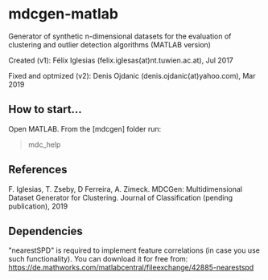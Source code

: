 # mdcgen-matlab
Generator of synthetic n-dimensional datasets for the evaluation of clustering and outlier
detection algorithms (MATLAB version)

Created (v1): Félix Iglesias (felix.iglesas(at)nt.tuwien.ac.at), Jul 2017

Fixed and optmized (v2): Denis Ojdanic (denis.ojdanic(at)yahoo.com), Mar 2019 

## How to start...
Open MATLAB. From the [mdcgen] folder run:
> mdc_help 

## References 
F. Iglesias, T. Zseby, D Ferreira, A. Zimeck. MDCGen: Multidimensional Dataset Generator for
Clustering. Journal of Classification (pending publication), 2019

## Dependencies
"nearestSPD" is required to implement feature correlations (in case you use such functionality). 
You can download it for free from: https://de.mathworks.com/matlabcentral/fileexchange/42885-nearestspd


